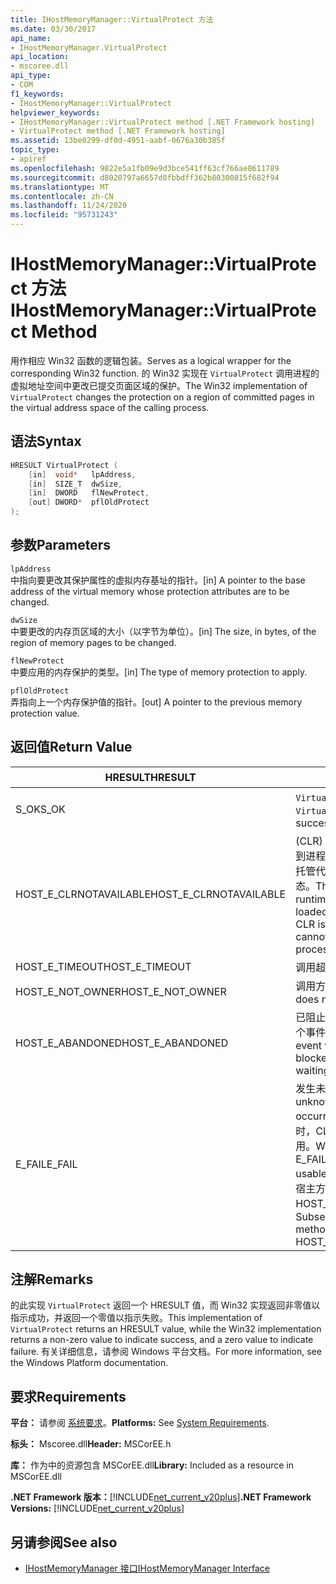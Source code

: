 ```yaml
---
title: IHostMemoryManager::VirtualProtect 方法
ms.date: 03/30/2017
api_name:
- IHostMemoryManager.VirtualProtect
api_location:
- mscoree.dll
api_type:
- COM
f1_keywords:
- IHostMemoryManager::VirtualProtect
helpviewer_keywords:
- IHostMemoryManager::VirtualProtect method [.NET Framework hosting]
- VirtualProtect method [.NET Framework hosting]
ms.assetid: 13be0299-df0d-4951-aabf-0676a30b385f
topic_type:
- apiref
ms.openlocfilehash: 9822e5a1fb09e9d3bce541ff63cf766ae8611789
ms.sourcegitcommit: d8020797a6657d0fbbdff362b80300815f682f94
ms.translationtype: MT
ms.contentlocale: zh-CN
ms.lasthandoff: 11/24/2020
ms.locfileid: "95731243"
---
```

# <a name="ihostmemorymanagervirtualprotect-method"></a><span data-ttu-id="9dbae-102">IHostMemoryManager::VirtualProtect 方法</span><span class="sxs-lookup"><span data-stu-id="9dbae-102">IHostMemoryManager::VirtualProtect Method</span></span>

<span data-ttu-id="9dbae-103">用作相应 Win32 函数的逻辑包装。</span><span class="sxs-lookup"><span data-stu-id="9dbae-103">Serves as a logical wrapper for the corresponding Win32 function.</span></span> <span data-ttu-id="9dbae-104">的 Win32 实现在 `VirtualProtect` 调用进程的虚拟地址空间中更改已提交页面区域的保护。</span><span class="sxs-lookup"><span data-stu-id="9dbae-104">The Win32 implementation of `VirtualProtect` changes the protection on a region of committed pages in the virtual address space of the calling process.</span></span>  
  
## <a name="syntax"></a><span data-ttu-id="9dbae-105">语法</span><span class="sxs-lookup"><span data-stu-id="9dbae-105">Syntax</span></span>  
  
```cpp  
HRESULT VirtualProtect (  
    [in]  void*   lpAddress,  
    [in]  SIZE_T  dwSize,  
    [in]  DWORD   flNewProtect,  
    [out] DWORD*  pflOldProtect  
);  
```  
  
## <a name="parameters"></a><span data-ttu-id="9dbae-106">参数</span><span class="sxs-lookup"><span data-stu-id="9dbae-106">Parameters</span></span>  

 `lpAddress`  
 <span data-ttu-id="9dbae-107">中指向要更改其保护属性的虚拟内存基址的指针。</span><span class="sxs-lookup"><span data-stu-id="9dbae-107">[in] A pointer to the base address of the virtual memory whose protection attributes are to be changed.</span></span>  
  
 `dwSize`  
 <span data-ttu-id="9dbae-108">中要更改的内存页区域的大小（以字节为单位）。</span><span class="sxs-lookup"><span data-stu-id="9dbae-108">[in] The size, in bytes, of the region of memory pages to be changed.</span></span>  
  
 `flNewProtect`  
 <span data-ttu-id="9dbae-109">中要应用的内存保护的类型。</span><span class="sxs-lookup"><span data-stu-id="9dbae-109">[in] The type of memory protection to apply.</span></span>  
  
 `pflOldProtect`  
 <span data-ttu-id="9dbae-110">弄指向上一个内存保护值的指针。</span><span class="sxs-lookup"><span data-stu-id="9dbae-110">[out] A pointer to the previous memory protection value.</span></span>  
  
## <a name="return-value"></a><span data-ttu-id="9dbae-111">返回值</span><span class="sxs-lookup"><span data-stu-id="9dbae-111">Return Value</span></span>  
  
|<span data-ttu-id="9dbae-112">HRESULT</span><span class="sxs-lookup"><span data-stu-id="9dbae-112">HRESULT</span></span>|<span data-ttu-id="9dbae-113">说明</span><span class="sxs-lookup"><span data-stu-id="9dbae-113">Description</span></span>|  
|-------------|-----------------|  
|<span data-ttu-id="9dbae-114">S_OK</span><span class="sxs-lookup"><span data-stu-id="9dbae-114">S_OK</span></span>|<span data-ttu-id="9dbae-115">`VirtualProtect` 已成功返回。</span><span class="sxs-lookup"><span data-stu-id="9dbae-115">`VirtualProtect` returned successfully.</span></span>|  
|<span data-ttu-id="9dbae-116">HOST_E_CLRNOTAVAILABLE</span><span class="sxs-lookup"><span data-stu-id="9dbae-116">HOST_E_CLRNOTAVAILABLE</span></span>|<span data-ttu-id="9dbae-117"> (CLR) 的公共语言运行时未加载到进程中，或 CLR 处于无法运行托管代码或成功处理调用的状态。</span><span class="sxs-lookup"><span data-stu-id="9dbae-117">The common language runtime (CLR) has not been loaded into a process, or the CLR is in a state in which it cannot run managed code or process the call successfully.</span></span>|  
|<span data-ttu-id="9dbae-118">HOST_E_TIMEOUT</span><span class="sxs-lookup"><span data-stu-id="9dbae-118">HOST_E_TIMEOUT</span></span>|<span data-ttu-id="9dbae-119">调用超时。</span><span class="sxs-lookup"><span data-stu-id="9dbae-119">The call timed out.</span></span>|  
|<span data-ttu-id="9dbae-120">HOST_E_NOT_OWNER</span><span class="sxs-lookup"><span data-stu-id="9dbae-120">HOST_E_NOT_OWNER</span></span>|<span data-ttu-id="9dbae-121">调用方不拥有该锁。</span><span class="sxs-lookup"><span data-stu-id="9dbae-121">The caller does not own the lock.</span></span>|  
|<span data-ttu-id="9dbae-122">HOST_E_ABANDONED</span><span class="sxs-lookup"><span data-stu-id="9dbae-122">HOST_E_ABANDONED</span></span>|<span data-ttu-id="9dbae-123">已阻止的线程或纤程正在等待某个事件时，该事件被取消。</span><span class="sxs-lookup"><span data-stu-id="9dbae-123">An event was canceled while a blocked thread or fiber was waiting on it.</span></span>|  
|<span data-ttu-id="9dbae-124">E_FAIL</span><span class="sxs-lookup"><span data-stu-id="9dbae-124">E_FAIL</span></span>|<span data-ttu-id="9dbae-125">发生未知的灾难性故障。</span><span class="sxs-lookup"><span data-stu-id="9dbae-125">An unknown catastrophic failure occurred.</span></span> <span data-ttu-id="9dbae-126">当方法返回 E_FAIL 时，CLR 在该进程内将不再可用。</span><span class="sxs-lookup"><span data-stu-id="9dbae-126">When a method returns E_FAIL, the CLR is no longer usable within the process.</span></span> <span data-ttu-id="9dbae-127">对宿主方法的后续调用会返回 HOST_E_CLRNOTAVAILABLE。</span><span class="sxs-lookup"><span data-stu-id="9dbae-127">Subsequent calls to hosting methods return HOST_E_CLRNOTAVAILABLE.</span></span>|  
  
## <a name="remarks"></a><span data-ttu-id="9dbae-128">注解</span><span class="sxs-lookup"><span data-stu-id="9dbae-128">Remarks</span></span>  

 <span data-ttu-id="9dbae-129">的此实现 `VirtualProtect` 返回一个 HRESULT 值，而 Win32 实现返回非零值以指示成功，并返回一个零值以指示失败。</span><span class="sxs-lookup"><span data-stu-id="9dbae-129">This implementation of `VirtualProtect` returns an HRESULT value, while the Win32 implementation returns a non-zero value to indicate success, and a zero value to indicate failure.</span></span> <span data-ttu-id="9dbae-130">有关详细信息，请参阅 Windows 平台文档。</span><span class="sxs-lookup"><span data-stu-id="9dbae-130">For more information, see the Windows Platform documentation.</span></span>  
  
## <a name="requirements"></a><span data-ttu-id="9dbae-131">要求</span><span class="sxs-lookup"><span data-stu-id="9dbae-131">Requirements</span></span>  

 <span data-ttu-id="9dbae-132">**平台：** 请参阅 [系统要求](../../get-started/system-requirements.md)。</span><span class="sxs-lookup"><span data-stu-id="9dbae-132">**Platforms:** See [System Requirements](../../get-started/system-requirements.md).</span></span>  
  
 <span data-ttu-id="9dbae-133">**标头：** Mscoree.dll</span><span class="sxs-lookup"><span data-stu-id="9dbae-133">**Header:** MSCorEE.h</span></span>  
  
 <span data-ttu-id="9dbae-134">**库：** 作为中的资源包含 MSCorEE.dll</span><span class="sxs-lookup"><span data-stu-id="9dbae-134">**Library:** Included as a resource in MSCorEE.dll</span></span>  
  
 <span data-ttu-id="9dbae-135">**.NET Framework 版本：**[!INCLUDE[net_current_v20plus](../../../../includes/net-current-v20plus-md.md)]</span><span class="sxs-lookup"><span data-stu-id="9dbae-135">**.NET Framework Versions:** [!INCLUDE[net_current_v20plus](../../../../includes/net-current-v20plus-md.md)]</span></span>  
  
## <a name="see-also"></a><span data-ttu-id="9dbae-136">另请参阅</span><span class="sxs-lookup"><span data-stu-id="9dbae-136">See also</span></span>

- [<span data-ttu-id="9dbae-137">IHostMemoryManager 接口</span><span class="sxs-lookup"><span data-stu-id="9dbae-137">IHostMemoryManager Interface</span></span>](ihostmemorymanager-interface.md)
